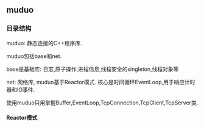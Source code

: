  

## muduo

### 目录结构

muduo: 静态连接的C++程序库. 

muduo包括base和net. 

base是基础库: 日志,原子操作,进程信息,线程安全的singleton,线程对象等

net: 网络库, muduo基于Reactor模式. 核心是时间循环EventLoop,用于响应计时器和IO事件.

使用muduo只用掌握Buffer,EventLoop,TcpConnection,TcpClient,TcpServer类.

#### Reactor模式

